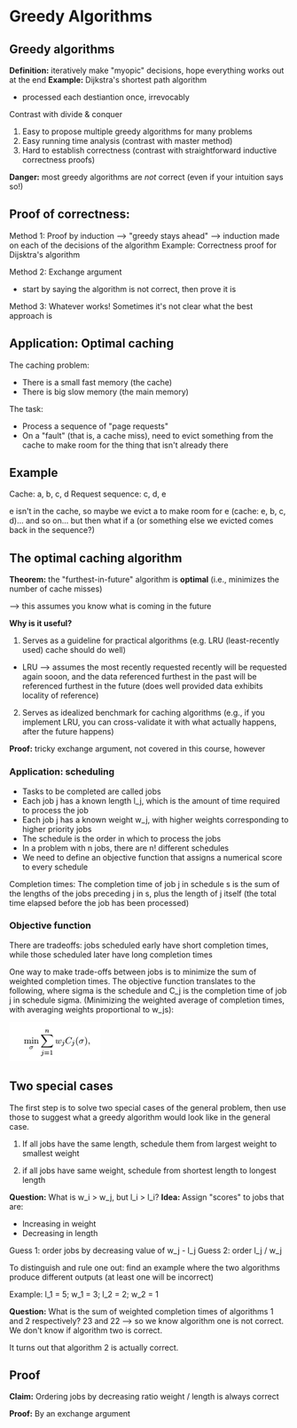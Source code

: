 # Greedy Algorithms

## Greedy algorithms
__Definition:__ iteratively make "myopic" decisions, hope everything works out at the end
__Example:__ Dijkstra's shortest path algorithm
- processed each destiantion once, irrevocably

Contrast with divide & conquer
1. Easy to propose multiple greedy algorithms for many problems
2. Easy running time analysis (contrast with master method)
3. Hard to establish correctness (contrast with straightforward inductive correctness proofs)

__Danger:__ most greedy algorithms are _not_ correct (even if your intuition says so!)

## Proof of correctness:
Method 1: Proof by induction --> "greedy stays ahead" --> induction made on each of the decisions of the algorithm
Example: Correctness proof for Dijsktra's algorithm

Method 2: Exchange argument
* start by saying the algorithm is not correct, then prove it is

Method 3: Whatever works! Sometimes it's not clear what the best approach is

## Application: Optimal caching
The caching problem:
* There is a small fast memory (the cache)
* There is big slow memory (the main memory)

The task:
* Process a sequence of "page requests"
* On a "fault" (that is, a cache miss), need to evict something from the cache to make room for the thing that isn't already there

## Example
Cache: a, b, c, d
Request sequence: c, d, e

e isn't in the cache, so maybe we evict a to make room for e (cache: e, b, c, d)... and so on... but then what if a (or something else we evicted comes back in the sequence?)

## The optimal caching algorithm
__Theorem:__ the "furthest-in-future" algorithm is __optimal__ (i.e., minimizes the number of cache misses)

--> this assumes you know what is coming in the future

__Why is it useful?__
1) Serves as a guideline for practical algorithms (e.g. LRU (least-recently used) cache should do well)
* LRU --> assumes the most recently requested recently will be requested again sooon, and the data referenced furthest in the past will be referenced furthest in the future (does well provided data exhibits locality of reference)
2) Serves as idealized benchmark for caching algorithms (e.g., if you implement LRU, you can cross-validate it with what actually happens, after the future happens)

__Proof:__ tricky exchange argument, not covered in this course, however


### Application: scheduling
* Tasks to be completed are called jobs
* Each job j has a known length l_j, which is the amount of time required to process the job
* Each job j has a known weight w_j, with higher weights corresponding to higher priority jobs
* The schedule is the order in which to process the jobs
* In a problem with n jobs, there are n! different schedules
* We need to define an objective function that assigns a numerical score to every schedule

Completion times: The completion time of job j in schedule s is the sum of the lengths of the jobs preceding j in s, plus the length of j itself (the total time elapsed before the job has been processed)

### Objective function
There are tradeoffs: jobs scheduled early have short completion times, while those scheduled later have long completion times

One way to make trade-offs between jobs is to minimize the sum of weighted completion times. The objective function translates to the following, where sigma is the schedule and C_j is the completion time of job j in schedule sigma. (Minimizing the weighted average of completion times, with averaging weights proportional to w_js):

![scheduling_completion_time](scheduling_completion_time.png)

## Two special cases
The first step is to solve two special cases of the general problem, then use those to suggest what a greedy algorithm would look like in the general case.

1) If all jobs have the same length, schedule them from largest weight to smallest weight

2) if all jobs have same weight, schedule from shortest length to longest length

__Question:__ What is w_i > w_j, but l_i > l_i?
__Idea:__ Assign "scores" to jobs that are:
* Increasing in weight
* Decreasing in length

Guess 1: order jobs by decreasing value of w_j - l_j
Guess 2: order l_j / w_j

To distinguish and rule one out: find an example where the two algorithms produce different outputs (at least one will be incorrect)

Example: l_1 = 5; w_1 = 3; l_2 = 2; w_2 = 1

__Question:__ What is the sum of weighted completion times of algorithms 1 and 2 respectively? 23 and 22 --> so we know algorithm one is not correct. We don't know if algorithm two is correct.

It turns out that algorithm 2 is actually correct.

## Proof
__Claim:__ Ordering jobs by decreasing ratio weight / length is always correct

__Proof:__ By an exchange argument

